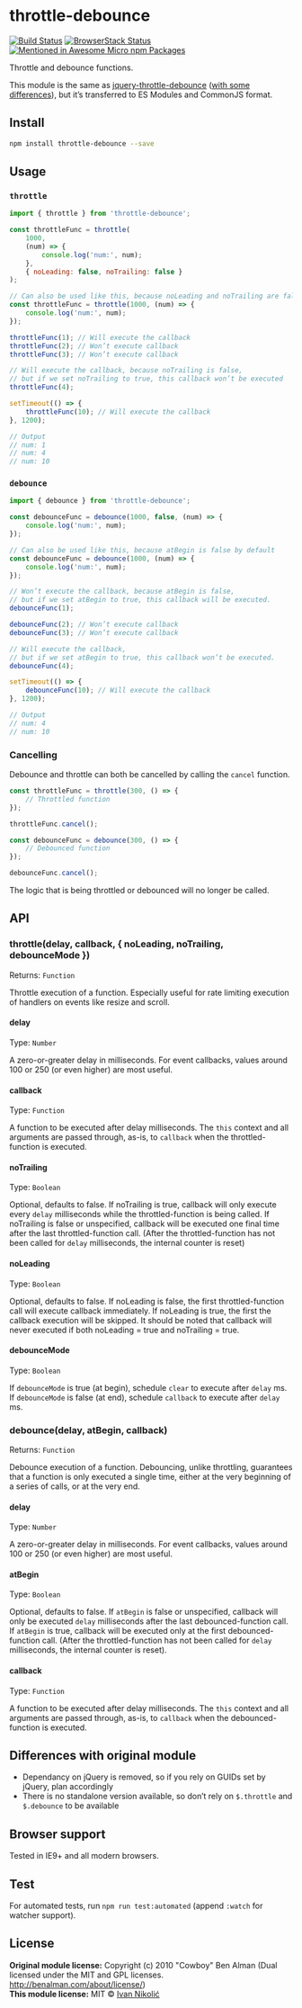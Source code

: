 # throttle-debounce

[![Build Status][ci-img]][ci]
[![BrowserStack Status][browserstack-img]][browserstack]
[![Mentioned in Awesome Micro npm Packages][awesome-img]][awesome]

Throttle and debounce functions.

This module is the same as [jquery-throttle-debounce][jquery-throttle-debounce]
([with some differences](#differences-with-original-module)), but it’s
transferred to ES Modules and CommonJS format.

## Install

```sh
npm install throttle-debounce --save
```

## Usage

### `throttle`

```js
import { throttle } from 'throttle-debounce';

const throttleFunc = throttle(
	1000,
	(num) => {
		console.log('num:', num);
	},
	{ noLeading: false, noTrailing: false }
);

// Can also be used like this, because noLeading and noTrailing are false by default
const throttleFunc = throttle(1000, (num) => {
	console.log('num:', num);
});

throttleFunc(1); // Will execute the callback
throttleFunc(2); // Won’t execute callback
throttleFunc(3); // Won’t execute callback

// Will execute the callback, because noTrailing is false,
// but if we set noTrailing to true, this callback won’t be executed
throttleFunc(4);

setTimeout(() => {
	throttleFunc(10); // Will execute the callback
}, 1200);

// Output
// num: 1
// num: 4
// num: 10
```

### `debounce`

```js
import { debounce } from 'throttle-debounce';

const debounceFunc = debounce(1000, false, (num) => {
	console.log('num:', num);
});

// Can also be used like this, because atBegin is false by default
const debounceFunc = debounce(1000, (num) => {
	console.log('num:', num);
});

// Won’t execute the callback, because atBegin is false,
// but if we set atBegin to true, this callback will be executed.
debounceFunc(1);

debounceFunc(2); // Won’t execute callback
debounceFunc(3); // Won’t execute callback

// Will execute the callback,
// but if we set atBegin to true, this callback won’t be executed.
debounceFunc(4);

setTimeout(() => {
	debounceFunc(10); // Will execute the callback
}, 1200);

// Output
// num: 4
// num: 10
```

### Cancelling

Debounce and throttle can both be cancelled by calling the `cancel` function.

```js
const throttleFunc = throttle(300, () => {
	// Throttled function
});

throttleFunc.cancel();

const debounceFunc = debounce(300, () => {
	// Debounced function
});

debounceFunc.cancel();
```

The logic that is being throttled or debounced will no longer be called.

## API

### throttle(delay, callback, { noLeading, noTrailing, debounceMode })

Returns: `Function`

Throttle execution of a function. Especially useful for rate limiting execution
of handlers on events like resize and scroll.

#### delay

Type: `Number`

A zero-or-greater delay in milliseconds. For event callbacks, values around 100
or 250 (or even higher) are most useful.

#### callback

Type: `Function`

A function to be executed after delay milliseconds. The `this` context and all
arguments are passed through, as-is, to `callback` when the throttled-function
is executed.

#### noTrailing

Type: `Boolean`

Optional, defaults to false. If noTrailing is true, callback will only execute
every `delay` milliseconds while the throttled-function is being called. If
noTrailing is false or unspecified, callback will be executed one final time
after the last throttled-function call. (After the throttled-function has not
been called for `delay` milliseconds, the internal counter is reset)

#### noLeading

Type: `Boolean`

Optional, defaults to false. If noLeading is false, the first throttled-function
call will execute callback immediately. If noLeading is true, the first the
callback execution will be skipped. It should be noted that callback will never
executed if both noLeading = true and noTrailing = true.

#### debounceMode

Type: `Boolean`

If `debounceMode` is true (at begin), schedule `clear` to execute after `delay`
ms. If `debounceMode` is false (at end), schedule `callback` to execute after
`delay` ms.

### debounce(delay, atBegin, callback)

Returns: `Function`

Debounce execution of a function. Debouncing, unlike throttling, guarantees that
a function is only executed a single time, either at the very beginning of a
series of calls, or at the very end.

#### delay

Type: `Number`

A zero-or-greater delay in milliseconds. For event callbacks, values around 100
or 250 (or even higher) are most useful.

#### atBegin

Type: `Boolean`

Optional, defaults to false. If `atBegin` is false or unspecified, callback will
only be executed `delay` milliseconds after the last debounced-function call. If
`atBegin` is true, callback will be executed only at the first
debounced-function call. (After the throttled-function has not been called for
`delay` milliseconds, the internal counter is reset).

#### callback

Type: `Function`

A function to be executed after delay milliseconds. The `this` context and all
arguments are passed through, as-is, to `callback` when the debounced-function
is executed.

## Differences with original module

-   Dependancy on jQuery is removed, so if you rely on GUIDs set by jQuery, plan
    accordingly
-   There is no standalone version available, so don’t rely on `$.throttle` and
    `$.debounce` to be available

## Browser support

Tested in IE9+ and all modern browsers.

## Test

For automated tests, run `npm run test:automated` (append `:watch` for watcher
support).

## License

<!-- prettier-ignore-start -->

**Original module license:** Copyright (c) 2010 "Cowboy" Ben Alman (Dual licensed under the MIT and GPL licenses. http://benalman.com/about/license/)  
**This module license:** MIT © [Ivan Nikolić](http://ivannikolic.com)

[ci]: https://travis-ci.org/niksy/throttle-debounce
[ci-img]: https://travis-ci.org/niksy/throttle-debounce.svg?branch=master
[browserstack]: https://www.browserstack.com/
[browserstack-img]: https://www.browserstack.com/automate/badge.svg?badge_key=Nk5yb0tacXhxVmlCOFR1N0syc3kzWG1LYkFmNFRjdU1QTlBsbXk3VWc5cz0tLW1hMy9WQjloZEkwVTkvRHF5ZkJTbkE9PQ==--1488ac471ddd57ff9f5e2f467575f5b80bfa3752
[awesome]: https://github.com/parro-it/awesome-micro-npm-packages
[awesome-img]: https://awesome.re/mentioned-badge.svg
[jquery-throttle-debounce]: https://github.com/cowboy/jquery-throttle-debounce

<!-- prettier-ignore-end -->
